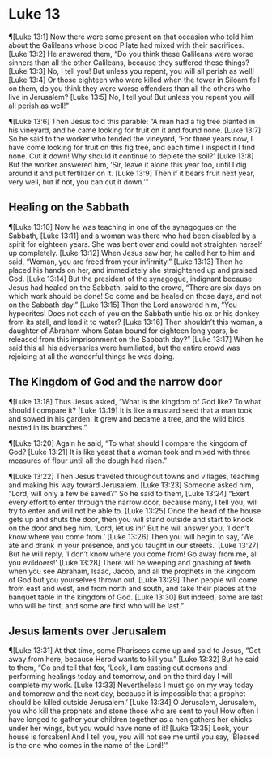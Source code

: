 # Luke 13

¶[Luke 13:1] Now there were some present on that occasion who told him about the Galileans whose blood Pilate had mixed with their sacrifices.
[Luke 13:2] He answered them, “Do you think these Galileans were worse sinners than all the other Galileans, because they suffered these things?
[Luke 13:3] No, I tell you! But unless you repent, you will all perish as well!
[Luke 13:4] Or those eighteen who were killed when the tower in Siloam fell on them, do you think they were worse offenders than all the others who live in Jerusalem?
[Luke 13:5] No, I tell you! But unless you repent you will all perish as well!”

¶[Luke 13:6] Then Jesus told this parable: “A man had a fig tree planted in his vineyard, and he came looking for fruit on it and found none.
[Luke 13:7] So he said to the worker who tended the vineyard, ‘For three years now, I have come looking for fruit on this fig tree, and each time I inspect it I find none. Cut it down! Why should it continue to deplete the soil?’
[Luke 13:8] But the worker answered him, ‘Sir, leave it alone this year too, until I dig around it and put fertilizer on it.
[Luke 13:9] Then if it bears fruit next year, very well, but if not, you can cut it down.’”

## Healing on the Sabbath
¶[Luke 13:10] Now he was teaching in one of the synagogues on the Sabbath,
[Luke 13:11] and a woman was there who had been disabled by a spirit for eighteen years. She was bent over and could not straighten herself up completely.
[Luke 13:12] When Jesus saw her, he called her to him and said, “Woman, you are freed from your infirmity.”
[Luke 13:13] Then he placed his hands on her, and immediately she straightened up and praised God.
[Luke 13:14] But the president of the synagogue, indignant because Jesus had healed on the Sabbath, said to the crowd, “There are six days on which work should be done! So come and be healed on those days, and not on the Sabbath day.”
[Luke 13:15] Then the Lord answered him, “You hypocrites! Does not each of you on the Sabbath untie his ox or his donkey from its stall, and lead it to water?
[Luke 13:16] Then shouldn’t this woman, a daughter of Abraham whom Satan bound for eighteen long years, be released from this imprisonment on the Sabbath day?”
[Luke 13:17] When he said this all his adversaries were humiliated, but the entire crowd was rejoicing at all the wonderful things he was doing.

## The Kingdom of God and the narrow door
¶[Luke 13:18] Thus Jesus asked, “What is the kingdom of God like? To what should I compare it?
[Luke 13:19] It is like a mustard seed that a man took and sowed in his garden. It grew and became a tree, and the wild birds nested in its branches.”

¶[Luke 13:20] Again he said, “To what should I compare the kingdom of God?
[Luke 13:21] It is like yeast that a woman took and mixed with three measures of flour until all the dough had risen.”

¶[Luke 13:22] Then Jesus traveled throughout towns and villages, teaching and making his way toward Jerusalem.
[Luke 13:23] Someone asked him, “Lord, will only a few be saved?” So he said to them,
[Luke 13:24] “Exert every effort to enter through the narrow door, because many, I tell you, will try to enter and will not be able to.
[Luke 13:25] Once the head of the house gets up and shuts the door, then you will stand outside and start to knock on the door and beg him, ‘Lord, let us in!’ But he will answer you, ‘I don’t know where you come from.’
[Luke 13:26] Then you will begin to say, ‘We ate and drank in your presence, and you taught in our streets.’
[Luke 13:27] But he will reply, ‘I don’t know where you come from! Go away from me, all you evildoers!’
[Luke 13:28] There will be weeping and gnashing of teeth when you see Abraham, Isaac, Jacob, and all the prophets in the kingdom of God but you yourselves thrown out.
[Luke 13:29] Then people will come from east and west, and from north and south, and take their places at the banquet table in the kingdom of God.
[Luke 13:30] But indeed, some are last who will be first, and some are first who will be last.”

## Jesus laments over Jerusalem
¶[Luke 13:31] At that time, some Pharisees came up and said to Jesus, “Get away from here, because Herod wants to kill you.”
[Luke 13:32] But he said to them, “Go and tell that fox, ‘Look, I am casting out demons and performing healings today and tomorrow, and on the third day I will complete my work.
[Luke 13:33] Nevertheless I must go on my way today and tomorrow and the next day, because it is impossible that a prophet should be killed outside Jerusalem.’
[Luke 13:34] O Jerusalem, Jerusalem, you who kill the prophets and stone those who are sent to you! How often I have longed to gather your children together as a hen gathers her chicks under her wings, but you would have none of it!
[Luke 13:35] Look, your house is forsaken! And I tell you, you will not see me until you say, ‘Blessed is the one who comes in the name of the Lord!’”
